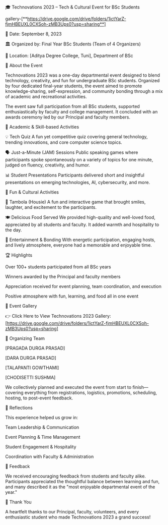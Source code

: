 🎓 Technovations 2023 – Tech & Cultural Event for BSc Students

 gallery-[**https://drive.google.com/drive/folders/1ictYarZ-fjmHBEUXL0CXSoh-zMB3Ups0?usp=sharing**]
 
📅 Date: September 8, 2023

🏛️ Organized by: Final Year BSc Students (Team of 4 Organizers)

📍 Location: [Aditya Degree College, Tuni], Department of BSc

📌 About the Event

Technovations 2023 was a one-day departmental event designed to blend technology, creativity, and fun for undergraduate BSc students. Organized by four dedicated final-year students, the event aimed to promote knowledge-sharing, self-expression, and community bonding through a mix of academic and recreational activities.

The event saw full participation from all BSc students, supported enthusiastically by faculty and college management. It concluded with an awards ceremony led by our Principal and faculty members.

🧠 Academic & Skill-based Activities

💡 Tech Quiz
A fun yet competitive quiz covering general technology, trending innovations, and core computer science topics.

🗣️ Just-a-Minute (JAM) Sessions
Public speaking games where participants spoke spontaneously on a variety of topics for one minute, judged on fluency, creativity, and humor.

📊 Student Presentations
Participants delivered short and insightful presentations on emerging technologies, AI, cybersecurity, and more.

🎲 Fun & Cultural Activities

🎯 Tambola (Housie)
A fun and interactive game that brought smiles, laughter, and excitement to the participants.

🍽️ Delicious Food Served
We provided high-quality and well-loved food, appreciated by all students and faculty. It added warmth and hospitality to the day.

🎉 Entertainment & Bonding
With energetic participation, engaging hosts, and lively atmosphere, everyone had a memorable and enjoyable time.

🏆 Highlights

Over 100+ students participated from all BSc years

Winners awarded by the Principal and faculty members

Appreciation received for event planning, team coordination, and execution

Positive atmosphere with fun, learning, and food all in one event

📸 Event Gallery

👉 Click Here to View Technovations 2023 Gallery: [https://drive.google.com/drive/folders/1ictYarZ-fjmHBEUXL0CXSoh-zMB3Ups0?usp=sharing]

👥 Organizing Team

[PRAGADA DURGA PRASAD]

[DARA DURGA PRASAD]

[TALAPANTI GOWTHAMI]

[CHODISETTI SUSHMA]

We collectively planned and executed the event from start to finish—covering everything from registrations, logistics, promotions, scheduling, hosting, to post-event feedback.

📝 Reflections

This experience helped us grow in:

Team Leadership & Communication

Event Planning & Time Management

Student Engagement & Hospitality

Coordination with Faculty & Administration

💬 Feedback

We received encouraging feedback from students and faculty alike. Participants appreciated the thoughtful balance between learning and fun, and many described it as the "most enjoyable departmental event of the year."

🙏 Thank You

A heartfelt thanks to our Principal, faculty, volunteers, and every enthusiastic student who made Technovations 2023 a grand success!
